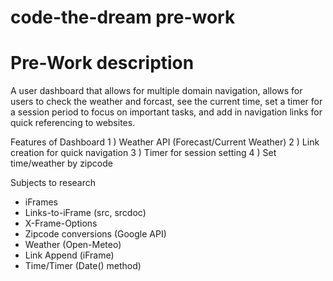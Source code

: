 # code-the-dream pre-work

# Pre-Work description
A user dashboard that allows for multiple domain navigation, allows for users to check the weather and forcast, see the current time, set a timer for a session period to focus on important tasks, and add in navigation links for quick referencing to websites.

Features of Dashboard
1 ) Weather API (Forecast/Current Weather)
2 ) Link creation for quick navigation
3 ) Timer for session setting
4 ) Set time/weather by zipcode

Subjects to research
-   iFrames
-   Links-to-iFrame (src, srcdoc)
-   X-Frame-Options
-   Zipcode conversions (Google API)
-   Weather (Open-Meteo)
-   Link Append (iFrame)
-   Time/Timer (Date() method)
